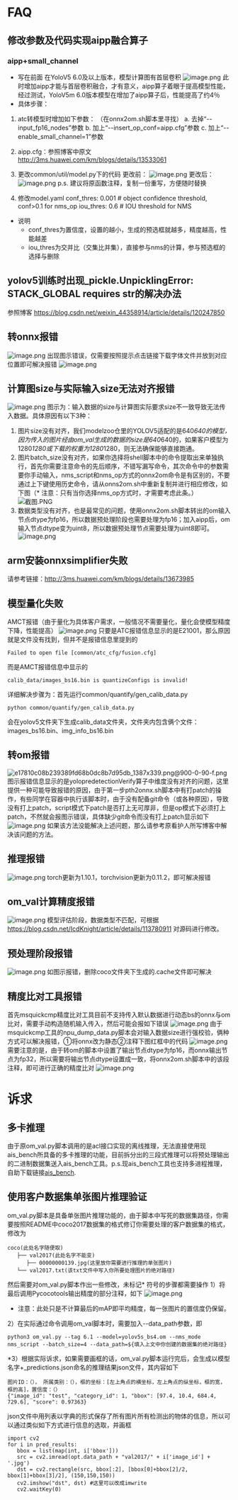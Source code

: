 # FAQ
## 修改参数及代码实现aipp融合算子
### aipp+small_channel
* 写在前面
在YoloV5  6.0及以上版本，模型计算图有首层卷积
![image.png](http://image.huawei.com/tiny-lts/v1/images/e718f3398651eb338a10f87fa6267764_382x284.png@900-0-90-f.png)
此时增加aipp才能与首层卷积融合，才有意义，aipp算子着眼于提高模型性能，经过测试，YoloV5m 6.0版本模型在增加了aipp算子后，性能提高了约4％
* 具体步骤：
1. atc转模型时增加如下参数：
（在onnx2om.sh脚本里寻找）
	a. 去掉“--input_fp16_nodes”参数
	b. 加上“--insert_op_conf=aipp.cfg”参数
	c. 加上“--enable_small_channel=1”参数

2. aipp.cfg：参照博客中原文
http://3ms.huawei.com/km/blogs/details/13533061

3. 更改common/util/model.py下的代码
	更改前：
    ![image.png](http://image.huawei.com/tiny-lts/v1/images/bfd97bb6cc01b92b044ddbaa7413a999_969x508.png@900-0-90-f.png)
	更改后：
    ![image.png](http://image.huawei.com/tiny-lts/v1/images/2994533b16d21f57e8e812d0770f41d5_1030x526.png@900-0-90-f.png)
p.s. 建议将原函数注释，复制一份重写，方便随时替换

4. 修改model.yaml
conf_thres: 0.001  # object confidence threshold, conf>0.1 for nms_op
iou_thres: 0.6  # IOU threshold for NMS
  - 说明
	- conf_thres为置信度，设置的越小，生成的预选框就越多，精度越高，性能越差
	- iou_thres为交并比（交集比并集），直接参与nms的计算，参与预选框的选择与删除

    
## yolov5训练时出现_pickle.UnpicklingError: STACK_GLOBAL requires str的解决办法
参照博客
https://blog.csdn.net/weixin_44358914/article/details/120247850

## 转onnx报错
![image.png](http://image.huawei.com/tiny-lts/v1/images/d37d50af87358b5b27f890f129e71587_1151x306.png@900-0-90-f.png)
出现图示错误，仅需要按照提示点击链接下载字体文件并放到对应位置即可解决报错
![image.png](http://image.huawei.com/tiny-lts/v1/images/6415b2b85f0480ac5d2e361b6faf63a4_1155x33.png@900-0-90-f.png)

## 计算图size与实际输入size无法对齐报错
![image.png](http://image.huawei.com/tiny-lts/v1/images/03a73778915a5db4a5d998afd7decd6b_1334x518.png@900-0-90-f.png)
图示为：输入数据的size与计算图实际要求size不一致导致无法传入数据。具体原因有以下3种：
1. 图片size没有对齐，我们modelzoo仓里的YOLOV5适配的是640*640的模型，因为传入的图片经由om_val生成的数据的size是640*640的，如果客户模型为1280*1280或下载的权重为1280*1280，则无法确保能够直接跑通。
2. 图片batch_size没有对齐，如果你选择将shell脚本中的命令提取出来单独执行，首先你需要注意命令的先后顺序，不错写漏写命令，其次命令中的参数需要你手动输入，nms_script和nms_op方式的onnx2om命令是有区别的，不要通过上下键使用历史命令，请从onns2om.sh中重新复制并进行相应修改，如下图（* 注意：只有当你选择nms_op方式时，才需要考虑此条。）
![截图.PNG](http://image.huawei.com/tiny-lts/v1/images/177c8216428376430be17094b6e90bdd_721x243.png@900-0-90-f.png)
3. 数据类型没有对齐，也是最常见的问题，使用onnx2om.sh脚本转出的om输入节点dtype为fp16，所以数据预处理阶段也需要处理为fp16；加入aipp后，om输入节点dtype变为uint8，所以数据预处理节点需要处理为uint8即可。
![image.png](http://image.huawei.com/tiny-lts/v1/images/8ec1bd3c2af0c817d0547432b5c414e1_677x161.png@900-0-90-f.png)

## arm安装onnxsimplifier失败
请参考链接：http://3ms.huawei.com/km/blogs/details/13673985

## 模型量化失败
AMCT报错（由于量化为具体客户需求，一般情况不需要量化，量化会使模型精度下降，性能提高）
![image.png](http://image.huawei.com/tiny-lts/v1/images/c46e2d12b0da0cec66fe46f661857c59_1659x351.png@900-0-90-f.png)
只要是ATC报错信息显示的是E21001，那么原因就是文件没有找到，但并不是报错信息里提到的
```
Failed to open file [common/atc_cfg/fusion.cfg]
```
而是AMCT报错信息中显示的
```
calib_data/images_bs16.bin is quantizeConfigs is invalid!
```
详细解决步骤为：首先运行common/quantify/gen_calib_data.py
```
python common/quantify/gen_calib_data.py
```
会在yolov5文件夹下生成calib_data文件夹，文件夹内包含俩个文件：images_bs16.bin、img_info_bs16.bin

## 转om报错
![e17810c08b239389fd68b0dc8b7d95db_1387x339.png@900-0-90-f.png](http://image.huawei.com/tiny-lts/v1/images/e17810c08b239389fd68b0dc8b7d95db_1387x339.png@900-0-90-f.png)
图示报错信息显示的是yolopredetectionVerify算子中维度没有对齐的问题，这里提供一种可能导致报错的原因，由于第一步pth2onnx.sh脚本中有打patch的操作，有些同学在容器中执行该脚本时，由于没有配备git命令（或各种原因），导致没有打上patch，script模式下patch是否打上无可厚非，但是op模式下必须打上patch，不然就会报图示错误，具体缺少git命令而没有打上patch显示如下
![image.png](http://image.huawei.com/tiny-lts/v1/images/562cbfc3e6bbf684a0ebdd5019d34e7e_1340x262.png@900-0-90-f.png)
如果该方法没能解决上述问题，那么请参考原看护人所写博客中解决该问题的方法。

## 推理报错
![image.png](http://image.huawei.com/tiny-lts/v1/images/fbae146c61e72ad8c70b4872c5ddb904_2481x804.png@900-0-90-f.png)
torch更新为1.10.1，torchvision更新为0.11.2，即可解决报错

## om_val计算精度报错
![image.png](http://image.huawei.com/tiny-lts/v1/images/c300e49841f05443c59972965aaa12c7_1742x1055.png@900-0-90-f.png)
模型评估阶段，数据类型不匹配，可根据
https://blog.csdn.net/IcdKnight/article/details/113780911
对源码进行修改。

## 预处理阶段报错
![image.png](http://image.huawei.com/tiny-lts/v1/images/7817cc475ac96aeee67907ad2060ca2c_1770x169.png@900-0-90-f.png)
如图示报错，删除coco文件夹下生成的.cache文件即可解决

## 精度比对工具报错
首先msquickcmp精度比对工具目前不支持传入默认数据进行动态bs的onnx与om比对，需要手动构造随机输入传入，然后可能会报如下错误
![image.png](http://image.huawei.com/tiny-lts/v1/images/7e67a8dc2ecfdb82bb8e518eeb08f84f_2038x451.png@900-0-90-f.png)
由于msquickcmp工具的npu_dump_data.py脚本会对输入数据size进行强校验，俩种方式可以解决报错，①将onnx改为静态②注释下图红框中的代码
![image.png](http://image.huawei.com/tiny-lts/v1/images/78ea6cc4eff9f2df9582612a99ac7a03_861x635.png@900-0-90-f.png)
需要注意的是，由于转om的脚本中设置了输出节点dtype为fp16，而onnx输出节点为fp32，所以需要将输出节点dtype设置成一致，将onnx2om.sh脚本中的该段注释，即可进行正确的精度比对
![image.png](http://image.huawei.com/tiny-lts/v1/images/8cd3fab5f59b7d4b30a6b5b3eb4e9ecb_1390x150.png@900-0-90-f.png)



# 诉求
## 多卡推理
由于原om_val.py脚本调用的是acl接口实现的离线推理，无法直接使用现ais_bench所具备的多卡推理的功能，目前拆分出的三段式推理可以将预处理输出的二进制数据集送入ais_bench工具。p.s.现ais_bench工具也支持多进程推理，自助下载链接[ais_bench](https://gitee.com/ascend/tools/tree/master/ais-bench_workload/tool/ais_bench).

## 使用客户数据集单张图片推理验证
om_val.py脚本是具备单张图片推理功能的，由于脚本中写死的数据集路径，你需要按照README中coco2017数据集的格式修订你需要处理的客户数据集的格式，修改为
```
coco(此处名字随便取)
   ├── val2017(此处名字不能变)
      ├── 00000000139.jpg(这里放你需要进行推理的单张图片)
   └── val2017.txt(该txt文件中写入你所要处理图片的绝对路径)
```
然后需要对om_val.py脚本作出一些修改，未标记* 符号的步骤都需要操作
1）将最后调用Pycocotools输出精度的部分注释，如下
![image.png](http://image.huawei.com/tiny-lts/v1/images/ee91d2564374fd03cc795165087a83c8_423x53.png@900-0-90-f.png)
* 注意：此处只是不计算最后的mAP即平均精度，每一张图片的置信度仍保留。

2）在实际通过命令调用om_val脚本时，需要加入--data_path参数，即
```
python3 om_val.py --tag 6.1 --model=yolov5s_bs4.om --nms_mode nms_script --batch_size=4 --data_path=${填入上文中你创建的数据集的绝对路径}
```

*3）根据实际诉求，如果需要画框的话，om_val.py脚本运行完后，会生成以模型名字+_predictions.json命名的推理结果json文件，其内容如下
```
图片ID：（）， 所属类别：（），框的坐标：[左上角点的横坐标，左上角点的纵坐标，框的宽，框的高]，置信度：（）
{"image_id": "test", "category_id": 1, "bbox": [97.4, 10.4, 684.4, 729.6], "score": 0.97363}
```
json文件中用列表以字典的形式保存了所有图片所有检测出的物体的信息，所以可以通过类似如下方式进行信息的选取，并画框
```
import cv2
for i in pred_results:
   bbox = list(map(int, i['bbox']))
   src = cv2.imread(opt.data_path + "val2017/" + i['image_id'] + '.jpg')
   dst = cv2.rectangle(src, bbox[:2], [bbox[0]+bbox[2]/2, bbox[1]+bbox[3]/2], (150,150,150))
   cv2.imshow("dst", dst) #这里可以改成imwrite
   cv2.waitKey(0)
```
